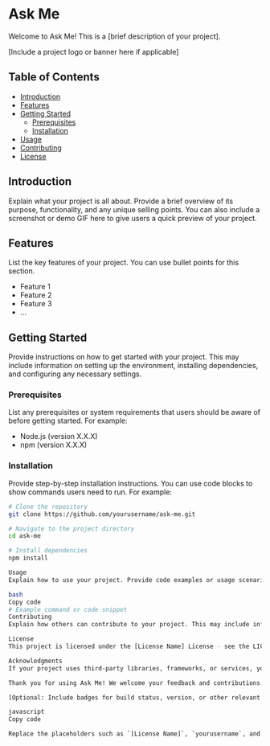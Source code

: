 # Ask Me

Welcome to Ask Me! This is a [brief description of your project].

[Include a project logo or banner here if applicable]

## Table of Contents

- [Introduction](#introduction)
- [Features](#features)
- [Getting Started](#getting-started)
  - [Prerequisites](#prerequisites)
  - [Installation](#installation)
- [Usage](#usage)
- [Contributing](#contributing)
- [License](#license)

## Introduction

Explain what your project is all about. Provide a brief overview of its purpose, functionality, and any unique selling points. You can also include a screenshot or demo GIF here to give users a quick preview of your project.

## Features

List the key features of your project. You can use bullet points for this section.

- Feature 1
- Feature 2
- Feature 3
- ...

## Getting Started

Provide instructions on how to get started with your project. This may include information on setting up the environment, installing dependencies, and configuring any necessary settings.

### Prerequisites

List any prerequisites or system requirements that users should be aware of before getting started. For example:

- Node.js (version X.X.X)
- npm (version X.X.X)

### Installation

Provide step-by-step installation instructions. You can use code blocks to show commands users need to run. For example:

```bash
# Clone the repository
git clone https://github.com/yourusername/ask-me.git

# Navigate to the project directory
cd ask-me

# Install dependencies
npm install

Usage
Explain how to use your project. Provide code examples or usage scenarios to help users understand how to interact with your application or library.

bash
Copy code
# Example command or code snippet
Contributing
Explain how others can contribute to your project. This may include information on how to report bugs, suggest new features, or submit pull requests. Be sure to include guidelines for coding style and pull request reviews if applicable.

License
This project is licensed under the [License Name] License - see the LICENSE file for details.

Acknowledgments
If your project uses third-party libraries, frameworks, or services, you can acknowledge them here and provide links to their documentation or websites.

Thank you for using Ask Me! We welcome your feedback and contributions. If you have any questions or need assistance, please feel free to contact us.

[Optional: Include badges for build status, version, or other relevant information]

javascript
Copy code

Replace the placeholders such as `[License Name]`, `yourusername`, and `your.email@example.com` with your project's specific information. Additionally, customize the sections, formatting, and content as needed to best represent your project.
